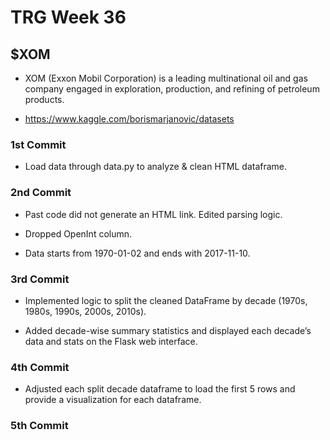 # TRG Week 36

## $XOM

- XOM (Exxon Mobil Corporation) is a leading multinational oil and gas company engaged in exploration, production, and refining of petroleum products.

- https://www.kaggle.com/borismarjanovic/datasets

### 1st Commit

- Load data through data.py to analyze & clean HTML dataframe.

### 2nd Commit

- Past code did not generate an HTML link. Edited parsing logic.

- Dropped OpenInt column.

- Data starts from 1970-01-02 and ends with 2017-11-10.

### 3rd Commit

- Implemented logic to split the cleaned DataFrame by decade (1970s, 1980s, 1990s, 2000s, 2010s).


- Added decade-wise summary statistics and displayed each decade’s data and stats on the Flask web interface.

### 4th Commit

- Adjusted each split decade dataframe to load the first 5 rows and provide a visualization for each dataframe.

### 5th Commit